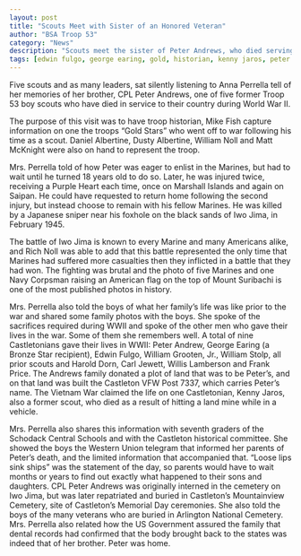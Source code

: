 ```yaml
--- 
layout: post
title: "Scouts Meet with Sister of an Honored Veteran"
author: "BSA Troop 53"
category: "News"
description: "Scouts meet the sister of Peter Andrews, who died serving their country during World War II."
tags: [edwin fulgo, george earing, gold, historian, kenny jaros, peter andrew, star, veteran, war, william grooten, william stolp]
---
```


Five scouts and as many leaders, sat silently listening to Anna Perrella tell of her memories of her brother, CPL Peter Andrews, one of five former Troop 53 boy scouts who have died in service to their country during World War II.

The purpose of this visit was to have troop historian, Mike Fish capture information on one the troops “Gold Stars” who went off to war following his time as a scout.  Daniel Albertine, Dusty Albertine, William Noll and Matt McKnight were also on hand to represent the troop.

 Mrs. Perrella told of how Peter was eager to enlist in the Marines, but had to wait until he turned 18 years old to do so.  Later, he was injured twice, receiving a Purple Heart each time, once on Marshall Islands and again on Saipan.  He could have requested to return home following the second injury, but instead choose to remain with his fellow Marines.  He was killed by a Japanese sniper near his foxhole on the black sands of Iwo Jima, in February 1945.

 The battle of Iwo Jima is known to every Marine and many Americans alike, and Rich Noll was able to add that this battle represented the only time that Marines had suffered more casualties then they inflicted in a battle that they had won.  The fighting was brutal and the photo of five Marines and one Navy Corpsman raising an American flag on the top of Mount Suribachi is one of the most published photos in history.

 Mrs. Perrella also told the boys of what her family’s life was like prior to the war and shared some family photos with the boys.  She spoke of the sacrifices required during WWII and spoke of the other men who gave their lives in the war.  Some of them she remembers well.  A total of nine Castletonians gave their lives in WWII: Peter Andrew, George Earing (a Bronze Star recipient), Edwin Fulgo, William Grooten, Jr., William Stolp, all prior scouts and Harold Dorn, Carl Jewett, Willis Lamberson and Frank Price.  The Andrews family donated a plot of land that was to be Peter’s, and on that land was built the Castleton VFW Post 7337, which carries Peter’s name.  The Vietnam War claimed the life on one Castletonian, Kenny Jaros, also a former scout, who died as a result of hitting a land mine while in a vehicle.

 Mrs. Perrella also shares this information with seventh graders of the Schodack Central Schools and with the Castleton historical committee.  She showed the boys the Western Union telegram that informed her parents of Peter’s death, and the limited information that accompanied that.  “Loose lips sink ships” was the statement of the day, so parents would have to wait months or years to find out exactly what happened to their sons and daughters.  CPL Peter Andrews was originally interned in the cemetery on Iwo Jima, but was later repatriated and buried in Castleton’s Mountainview Cemetery, site of Castleton’s Memorial Day ceremonies.  She also told the boys of the many veterans who are buried in Arlington National Cemetery.  Mrs. Perrella also related how the US Government assured the family that dental records had confirmed that the body brought back to the states was indeed that of her brother.  Peter was home.
